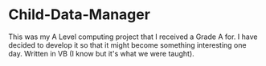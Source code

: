 Child-Data-Manager
==================

This was my A Level computing project that I received a Grade A for. I have decided to develop it so that it might become something interesting one day. Written in VB (I know but it's what we were taught).